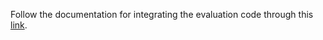 Follow the documentation for integrating the evaluation code through this [link](https://github.com/maszhongming/UniEval).